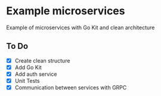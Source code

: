 # Example microservices

Example of microservices with Go Kit and clean architecture

## To Do

- [x] Create clean structure
- [x] Add Go Kit
- [x] Add auth service
- [x] Unit Tests
- [x] Communication between services with GRPC
